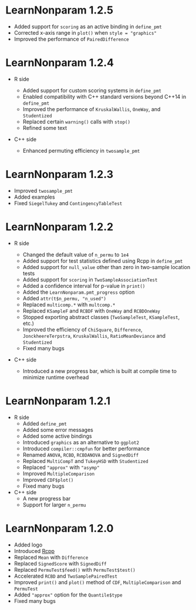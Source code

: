# LearnNonparam 1.2.5

- Added support for `scoring` as an active binding in `define_pmt`
- Corrected x-axis range in `plot()` when `style = "graphics"`
- Improved the performance of `PairedDifference`

# LearnNonparam 1.2.4

- R side
    - Added support for custom scoring systems in `define_pmt`
    - Enabled compatibility with C++ standard versions beyond C++14 in `define_pmt`
    - Improved the performance of `KruskalWallis`, `OneWay`, and `Studentized`
    - Replaced certain `warning()` calls with `stop()`
    - Refined some text

- C++ side
    - Enhanced permuting efficiency in `twosample_pmt`

# LearnNonparam 1.2.3

- Improved `twosample_pmt`
- Added examples
- Fixed `SiegelTukey` and `ContingencyTableTest`

# LearnNonparam 1.2.2

- R side
    - Changed the default value of `n_permu` to `1e4`
    - Added support for test statistics defined using Rcpp in `define_pmt`
    - Added support for `null_value` other than zero in two-sample location tests
    - Added support for `scoring` in `TwoSampleAssociationTest`
    - Added a confidence interval for p-value in `print()`
    - Added the `LearnNonparam.pmt_progress` option
    - Added `attr(t$n_permu, "n_used")`
    - Replaced `multicomp.*` with `multcomp.*`
    - Replaced `KSampleF` and `RCBDF` with `OneWay` and `RCBDOneWay`
    - Stopped exporting abstract classes (`TwoSampleTest`, `KSampleTest`, etc.)
    - Improved the efficiency of `ChiSquare`, `Difference`, `JonckheereTerpstra`, `KruskalWallis`, `RatioMeanDeviance` and `Studentized`
    - Fixed many bugs

- C++ side
    - Introduced a new progress bar, which is built at compile time to minimize runtime overhead

# LearnNonparam 1.2.1

- R side
  - Added `define_pmt`
  - Added some error messages
  - Added some active bindings
  - Introduced `graphics` as an alternative to `ggplot2`
  - Introduced `compiler::cmpfun` for better performance
  - Renamed `ANOVA`, `RCBD`, `RCBDANOVA` and `SignedDiff`
  - Replaced `MultiCompT` and `TukeyHSD` with `Studentized`
  - Replaced `"approx"` with `"asymp"`
  - Improved `MultipleComparison`
  - Improved `CDF$plot()`
  - Fixed many bugs
- C++ side
  - A new progress bar
  - Support for larger `n_permu`

# LearnNonparam 1.2.0

- Added logo
- Introduced [Rcpp](https://CRAN.R-project.org/package=Rcpp)
- Replaced `Mean` with `Difference`
- Replaced `SignedScore` with `SignedDiff`
- Replaced `PermuTest$feed()` with `PermuTest$test()`
- Accelerated `RCBD` and `TwoSamplePairedTest`
- Improved `print()` and `plot()` method of `CDF`, `MultipleComparison` and `PermuTest`
- Added `"approx"` option for the `Quantile$type`
- Fixed many bugs
